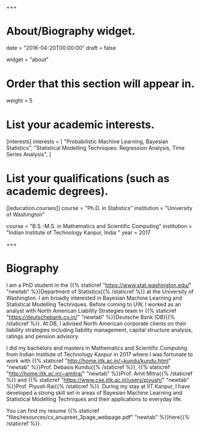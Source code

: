 +++
# About/Biography widget.

date = "2016-04-20T00:00:00"
draft = false

widget = "about"

# Order that this section will appear in.
weight = 5

# List your academic interests.
[interests]
  interests = [
    "Probabilistic Machine Learning, Bayesian Statistics",
    "Statistical Modelling Techniques: Regression Analysis, Time Series Analysis",
  ]

# List your qualifications (such as academic degrees).
[[education.courses]]
  course = "Ph.D. in Statistics"
  institution = "University of Washington"
  
  course = "B.S.-M.S. in Mathematics and Scientific Computing"
  institution = "Indian Institute of Technology Kanpur, India "
  year = 2017

 
+++

# Biography

I am a PhD student in the {{% staticref "https://www.stat.washington.edu/" "newtab" %}}Department of Statistics{{% /staticref %}} at the University of Washington. I am broadly interested in Bayesian Machine Learning and Statistical Modelling Techniques. Before coming to UW, I worked as an analyst with North American Liability Strategies team in {{% staticref "https://deutschebank.co.in/" "newtab" %}}Deutsche Bank (DB){{% /staticref %}}. At DB, I advised North American corporate clients on their liability strategies including liability management, capital structure analysis, ratings and pension advisory. 

I did my bachelors and masters in Mathematics and Scientific Computing from Indian Institute of Technology Kanpur in 2017 where I was fortunate to work with  {{% staticref "http://home.iitk.ac.in/~kundu/kundu.html" "newtab" %}}Prof. Debasis Kundu{{% /staticref %}}, {{% staticref "http://home.iitk.ac.in/~amitra/" "newtab" %}}Prof. Amit Mitra{{% /staticref %}} and  {{% staticref "https://www.cse.iitk.ac.in/users/piyush/" "newtab" %}}Prof. Piyush Rai{{% /staticref %}}. During my stay at IIT Kanpur, I have developed a strong skill set in areas of Bayesian Machine Learning and Statistical Modelling Techniques and their applications to everyday life.   

You can find my resume  {{% staticref "files/resources/cv_anupreet_3page_webpage.pdf" "newtab" %}}here{{% /staticref %}}.